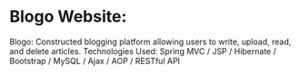 # Blogo Website:

Blogo:
Constructed blogging platform allowing users to write, upload, read, and delete articles. 
Technologies Used: Spring MVC / JSP /  Hibernate  / Bootstrap / MySQL  / Ajax /  AOP  / RESTful API

